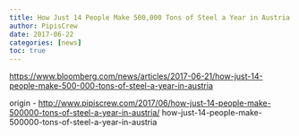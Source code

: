 ```yaml
---
title: How Just 14 People Make 500,000 Tons of Steel a Year in Austria
author: PipisCrew
date: 2017-06-22
categories: [news]
toc: true
---
```


https://www.bloomberg.com/news/articles/2017-06-21/how-just-14-people-make-500-000-tons-of-steel-a-year-in-austria

origin - http://www.pipiscrew.com/2017/06/how-just-14-people-make-500000-tons-of-steel-a-year-in-austria/ how-just-14-people-make-500000-tons-of-steel-a-year-in-austria